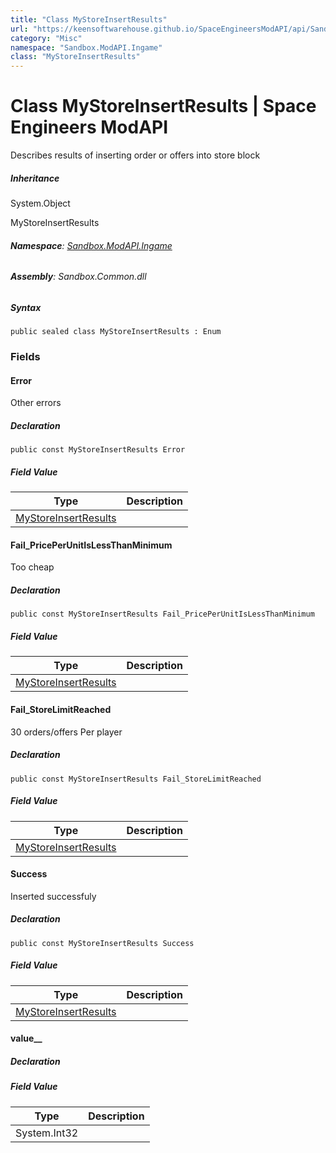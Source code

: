 ```yaml
---
title: "Class MyStoreInsertResults"
url: "https://keensoftwarehouse.github.io/SpaceEngineersModAPI/api/Sandbox.ModAPI.Ingame.MyStoreInsertResults.html"
category: "Misc"
namespace: "Sandbox.ModAPI.Ingame"
class: "MyStoreInsertResults"
---
```


# Class MyStoreInsertResults | Space Engineers ModAPI

Describes results of inserting order or offers into store block

##### Inheritance

System.Object

MyStoreInsertResults

###### **Namespace**: [Sandbox.ModAPI.Ingame](https://keensoftwarehouse.github.io/SpaceEngineersModAPI/api/Sandbox.ModAPI.Ingame.html)

###### **Assembly**: Sandbox.Common.dll

##### Syntax

```
public sealed class MyStoreInsertResults : Enum
```

### Fields

#### Error

Other errors

##### Declaration

```
public const MyStoreInsertResults Error
```

##### Field Value

| Type | Description |
| --- | --- |
| [MyStoreInsertResults](https://keensoftwarehouse.github.io/SpaceEngineersModAPI/api/Sandbox.ModAPI.Ingame.MyStoreInsertResults.html) |     |

#### Fail\_PricePerUnitIsLessThanMinimum

Too cheap

##### Declaration

```
public const MyStoreInsertResults Fail_PricePerUnitIsLessThanMinimum
```

##### Field Value

| Type | Description |
| --- | --- |
| [MyStoreInsertResults](https://keensoftwarehouse.github.io/SpaceEngineersModAPI/api/Sandbox.ModAPI.Ingame.MyStoreInsertResults.html) |     |

#### Fail\_StoreLimitReached

30 orders/offers Per player

##### Declaration

```
public const MyStoreInsertResults Fail_StoreLimitReached
```

##### Field Value

| Type | Description |
| --- | --- |
| [MyStoreInsertResults](https://keensoftwarehouse.github.io/SpaceEngineersModAPI/api/Sandbox.ModAPI.Ingame.MyStoreInsertResults.html) |     |

#### Success

Inserted successfuly

##### Declaration

```
public const MyStoreInsertResults Success
```

##### Field Value

| Type | Description |
| --- | --- |
| [MyStoreInsertResults](https://keensoftwarehouse.github.io/SpaceEngineersModAPI/api/Sandbox.ModAPI.Ingame.MyStoreInsertResults.html) |     |

#### value\_\_

##### Declaration

##### Field Value

| Type | Description |
| --- | --- |
| System.Int32 |     |